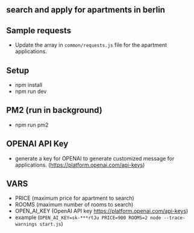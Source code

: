 ## search and apply for apartments in berlin

## Sample requests
 - Update the array in `common/requests.js` file for the apartment applications.

## Setup 
- npm install 
- npm run dev

## PM2 (run in background)
- npm run pm2

## OPENAI API Key
- generate a key for OPENAI to generate customized message for applications. (https://platform.openai.com/api-keys)

## VARS
- PRICE (maximum price for apartment to search)
- ROOMS (maximum number of rooms to search)
- OPEN_AI_KEY (OpenAI API key https://platform.openai.com/api-keys)
- example (`OPEN_AI_KEY=sk-***rtJu PRICE=900 ROOMS=2 node --trace-warnings start.js`)
